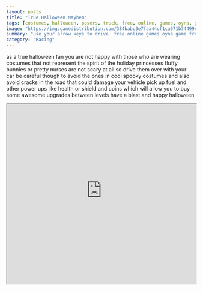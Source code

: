 ```yaml
---
layout: posts
title: "True Halloween Mayhem"
tags: [costumes, halloween, posers, truck, free, online, games, oyna, game, free, games, play, play, games]
image: "https://img.gamedistribution.com/384babc3e7faa44cf1ca671b74499c3b.jpg"
summary: "use your arrow keys to drive  free online games oyna game free games play play games"
category: "Racing"
---
```


as a true halloween fan you are not happy with those who are wearing costumes that not represent the spirit of the holiday princesses fluffy bunnies or pretty nurses are not scary at all so drive them over with your car be careful though to avoid the ones in cool spooky costumes and also avoid cracks in the road that could damage your vehicle pick up fuel and other power ups like health or shield and coins which will allow you to buy some awesome upgrades between levels have a blast and happy halloween

<iframe width="100%" height="480px;" src="https://flash.gamedistribution.com?game=384babc3e7faa44cf1ca671b74499c3b"></iframe>